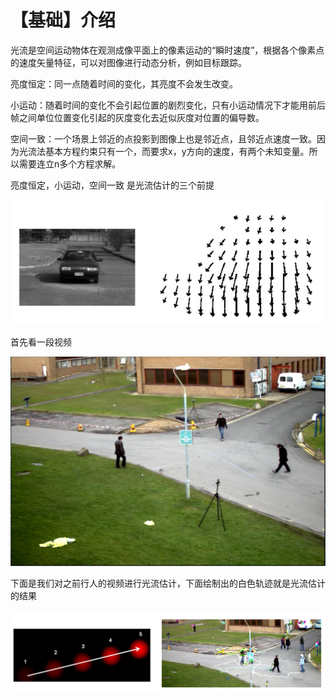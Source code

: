 # 【基础】介绍

光流是空间运动物体在观测成像平面上的像素运动的“瞬时速度”，根据各个像素点的速度矢量特征，可以对图像进行动态分析，例如目标跟踪。

亮度恒定：同一点随着时间的变化，其亮度不会发生改变。

小运动：随着时间的变化不会引起位置的剧烈变化，只有小运动情况下才能用前后帧之间单位位置变化引起的灰度变化去近似灰度对位置的偏导数。

空间一致：一个场景上邻近的点投影到图像上也是邻近点，且邻近点速度一致。因为光流法基本方程约束只有一个，而要求x，y方向的速度，有两个未知变量。所以需要连立n多个方程求解。

亮度恒定，小运动，空间一致 是光流估计的三个前提

![图片1](../../images/25.jpg)

首先看一段视频

![图片1](../../images/32.jpg)

下面是我们对之前行人的视频进行光流估计，下面绘制出的白色轨迹就是光流估计的结果

![图片1](../../images/26.jpg)
